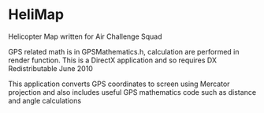 HeliMap
=======

Helicopter Map written for Air Challenge Squad

GPS related math is in GPSMathematics.h, calculation are performed in render function. This is a DirectX application
and so requires DX Redistributable June 2010

This application converts GPS coordinates to screen using Mercator projection and also includes useful GPS mathematics code such as distance and angle calculations
